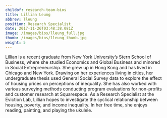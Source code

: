 ```yaml
---
childof: research-team-bios
title: Lillian Leung
abbrev: lleung
position: Research Specialist
date: 2017-11-26T03:48:38.081Z
image: /images/bios/lleung_full.jpg
thumb: /images/bios/lleung_thumb.jpg
weight: 5
---
```

Lillian is a recent graduate from New York University’s Stern School of Business, where she studied Economics and Global Business and minored in Social Entrepreneurship. She grew up in Hong Kong and has lived in Chicago and New York. Drawing on her experiences living in cities, her undergraduate thesis used General Social Survey data to explore the effect of housing prices on perceptions of inequality. She has also worked with various surveying methods conducting program evaluations for non-profits and customer research at Squarespace. As a Research Specialist at the Eviction Lab, Lillian hopes to investigate the cyclical relationship between housing, poverty, and income inequality. In her free time, she enjoys reading, painting, and playing the ukulele.
